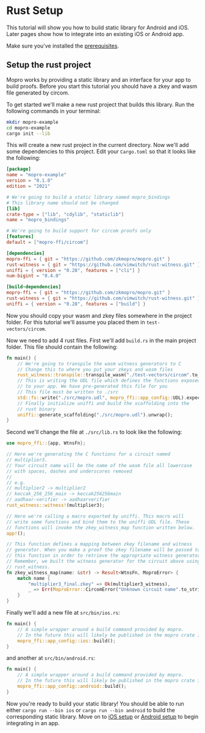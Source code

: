 # Rust Setup

This tutorial will show you how to build static library for Android and iOS. Later pages show how to integrate into an existing iOS or Android app.

Make sure you've installed the [prerequisites](/docs/prerequisites).

## Setup the rust project

Mopro works by providing a static library and an interface for your app to build proofs. Before you start this tutorial you should have a zkey and wasm file generated by circom.

To get started we'll make a new rust project that builds this library. Run the following commands in your terminal:

```sh
mkdir mopro-example
cd mopro-example
cargo init --lib
```

This will create a new rust project in the current directory. Now we'll add some dependencies to this project. Edit your `Cargo.toml` so that it looks like the following:

```toml
[package]
name = "mopro-example"
version = "0.1.0"
edition = "2021"

# We're going to build a static library named mopro_bindings
# This library name should not be changed
[lib]
crate-type = ["lib", "cdylib", "staticlib"]
name = "mopro_bindings"

# We're going to build support for circom proofs only
[features]
default = ["mopro-ffi/circom"]

[dependencies]
mopro-ffi = { git = "https://github.com/zkmopro/mopro.git" }
rust-witness = { git = "https://github.com/vimwitch/rust-witness.git" }
uniffi = { version = "0.28", features = ["cli"] }
num-bigint = "0.4.0"

[build-dependencies]
mopro-ffi = { git = "https://github.com/zkmopro/mopro.git" }
rust-witness = { git = "https://github.com/vimwitch/rust-witness.git" }
uniffi = { version = "0.28", features = ["build"] }
```

Now you should copy your wasm and zkey files somewhere in the project folder. For this tutorial we'll assume you placed them in `test-vectors/circom`.

Now we need to add 4 rust files. First we'll add `build.rs` in the main project folder. This file should contain the following:

```rust
fn main() {
    // We're going to transpile the wasm witness generators to C
    // Change this to where you put your zkeys and wasm files
    rust_witness::transpile::transpile_wasm("./test-vectors/circom".to_string());
    // This is writing the UDL file which defines the functions exposed 
    // to your app. We have pre-generated this file for you
    // This file must be written to ./src
    std::fs::write("./src/mopro.udl", mopro_ffi::app_config::UDL).expect("Failed to write UDL");
    // Finally initialize uniffi and build the scaffolding into the
    // rust binary
    uniffi::generate_scaffolding("./src/mopro.udl").unwrap();
}
```

Second we'll change the file at `./src/lib.rs` to look like the following:

```rust
use mopro_ffi::{app, WtnsFn};

// Here we're generating the C functions for a circuit named
// multiplier3.
// Your circuit name will be the name of the wasm file all lowercase
// with spaces, dashes and underscores removed
//
// e.g. 
// multiplier2 -> multiplier2
// keccak_256_256_main -> keccak256256main
// aadhaar-verifier -> aadhaarverifier
rust_witness::witness!(multiplier3);

// Here we're calling a macro exported by uniffi. This macro will
// write some functions and bind them to the uniffi UDL file. These
// functions will invoke the zkey_witness_map function written below.
app!();

// This function defines a mapping between zkey filename and witness
// generator. When you make a proof the zkey filename will be passed to
// this function in order to retrieve the appropriate witness generator.
// Remember, we built the witness generator for the circuit above using
// rust_witness.
fn zkey_witness_map(name: &str) -> Result<WtnsFn, MoproError> {
    match name {
        "multiplier3_final.zkey" => Ok(multiplier3_witness),
        _ => Err(MoproError::CircomError("Unknown circuit name".to_string())),
    }
}
```

Finally we'll add a new file at `src/bin/ios.rs`:

```rust
fn main() {
    // A simple wrapper around a build command provided by mopro.
    // In the future this will likely be published in the mopro crate itself.
    mopro_ffi::app_config::ios::build();
}
```

and another at `src/bin/android.rs`:

```rust
fn main() {
    // A simple wrapper around a build command provided by mopro.
    // In the future this will likely be published in the mopro crate itself.
    mopro_ffi::app_config::android::build();
}
```

Now you're ready to build your static library! You should be able to run either `cargo run --bin ios` or `cargo run --bin android` to build the corresponding static library. Move on to [iOS setup](docs/getting-started/ios-setup) or [Android setup](docs/getting-started/android-setup) to begin integrating in an app.
